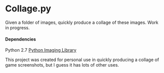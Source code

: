 Collage.py
==========

Given a folder of images, quickly produce a collage of these images. Work in progress.

#### Dependencies
Python 2.7
[Python Imaging Library](http://www.pythonware.com/library/pil/handbook/index.htm)

This project was created for personal use in quickly producing a collage of game screenshots, but I guess it has lots of other uses.